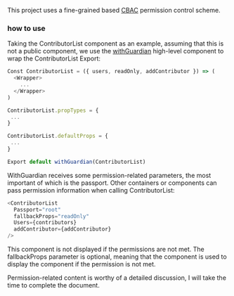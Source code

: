 This project uses a fine-grained based [CBAC](https://stackoverflow.com/questions/22814023/role-based-access-control-rbac-vs-claims-based-access-control-cbac-in-asp-n) permission control scheme.

### how to use

Taking the ContributorList component as an example, assuming that this is not a public component, we use the [withGuardian](https://github.com/coderplanets/coderplanets_web/blob/dev/components/HOC/withGuardian.js) high-level component to wrap the ContributorList Export:

```js
Const ContributorList = ({ users, readOnly, addContributor }) => (
  <Wrapper>
    ...
  </Wrapper>
)

ContributorList.propTypes = {
 ...
}

ContributorList.defaultProps = {
 ...
}

Export default withGuardian(ContributorList)
```

WithGuardian receives some permission-related parameters, the most important of which is the passport. Other containers or components can pass permission information when calling ContributorList:

```js
<ContributorList
  Passport="root"
  fallbackProps="readOnly"
  Users={contributors}
  addContributor={addContributor}
/>
```

This component is not displayed if the permissions are not met. The fallbackProps parameter is optional, meaning that the component is used to display the component if the permission is not met.

Permission-related content is worthy of a detailed discussion, I will take the time to complete the document.

